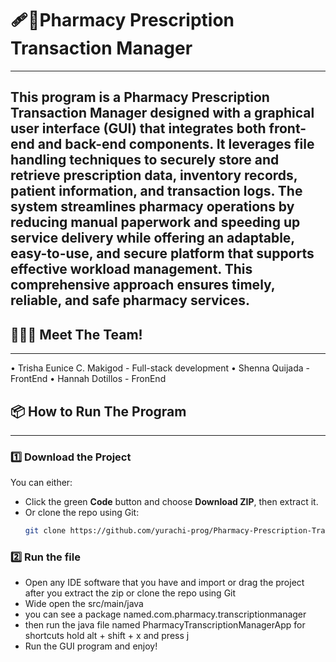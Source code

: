 # 🩹💊Pharmacy Prescription Transaction Manager
---

This program is a Pharmacy Prescription Transaction Manager designed with a graphical user interface (GUI) that integrates both front-end and back-end components. It leverages file handling techniques to securely store and retrieve prescription data, inventory records, patient information, and transaction logs. The system streamlines pharmacy operations by reducing manual paperwork and speeding up service delivery while offering an adaptable, easy-to-use, and secure platform that supports effective workload management. This comprehensive approach ensures timely, reliable, and safe pharmacy services.
---

## 🫸💥🫷 Meet The Team!
---
• Trisha Eunice C. Makigod - Full-stack development
• Shenna Quijada - FrontEnd
• Hannah Dotillos - FronEnd 

## 📦 How to Run The Program
---
### 1️⃣ Download the Project
You can either:
- Click the green **Code** button and choose **Download ZIP**, then extract it.
- Or clone the repo using Git:
  ```bash
  git clone https://github.com/yurachi-prog/Pharmacy-Prescription-Transaction-Manager-.git

### 2️⃣ Run the file
 - Open any IDE software that you have and import or drag the project after you extract the zip or clone the repo using Git
 - Wide open the src/main/java
 - you can see a package named.com.pharmacy.transcriptionmanager
 - then run the java file named PharmacyTranscriptionManagerApp for shortcuts hold alt + shift + x and press j
 - Run the GUI program and enjoy!


   
